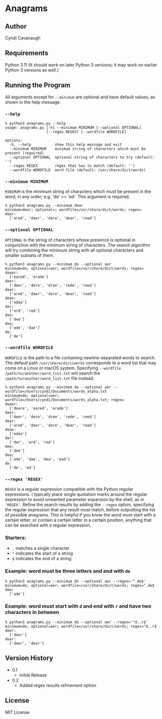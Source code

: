 # Anagrams

## Author

Cyndi Cavanaugh

## Requirements

Python 3.11 (It should work on later Python 3 versions; it may work on earlier Python 3 versions as well.)

## Running the Program

All arguments except for `--minimum` are optional and have default values, as shown in the help message.

### `--help`

```
% python3 anagrams.py --help
usage: anagrams.py [-h] --minimum MINIMUM [--optional OPTIONAL]
                   [--regex REGEX] [--wordfile WORDFILE]

options:
  -h, --help           show this help message and exit
  --minimum MINIMUM    minimum string of characters which must be present (required)
  --optional OPTIONAL  optional string of characters to try (default: '')
  --regex REGEX        regex that has to match (default: '')
  --wordfile WORDFILE  word file (default: /usr/share/dict/words)
```

### `--minimum MINIMUM`

`MINIMUM` is the minimum string of characters which must be present in the word, in any order; e.g. 'de' == 'ed'. This argument is required.

```
% python3 anagrams.py --minimum dear
minimum=dear; optional=; wordfile=/usr/share/dict/words; regex=
dear:
  ['ared', 'daer', 'dare', 'dear', 'read']
```

### `--optional OPTIONAL`

`OPTIONAL` is the string of characters whose presence is optional in conjunction with the minimum string of characters. The search algorithm will try combining the minimum string with all optional characters and smaller subsets of them.

```
% python3 anagrams.py --minimum de --optional aer
minimum=de; optional=aer; wordfile=/usr/share/dict/words; regex=
deaer:
  ['eared', 'erade']
deer:
  ['deer', 'dere', 'dree', 'rede', 'reed']
dear:
  ['ared', 'daer', 'dare', 'dear', 'read']
deae:
  ['edea']
der:
  ['erd', 'red']
dee:
  ['dee']
dea:
  ['ade', 'dae']
de:
  ['de']
```

### `--wordfile WORDFILE`

`WORDFILE` is the path to a file containing newline-separated words to search. The default path `/usr/share/dict/words` corresponds to a word list that may come on a Linux or macOS system. Specifying `--wordfile /path/to/another/word_list.txt` will search the `/path/to/another/word_list.txt` file instead. 

```
% python3 anagrams.py --minimum de --optional aer --wordfile=/Users/cyndi/Documents/words_alpha.txt
minimum=de; optional=aer; wordfile=/Users/cyndi/Documents/words_alpha.txt; regex=
deaer:
  ['deare', 'eared', 'erade']
deer:
  ['deer', 'dere', 'dree', 'rede', 'reed']
dear:
  ['ared', 'daer', 'dare', 'dear', 'read']
deae:
  ['edea']
der:
  ['der', 'erd', 'red']
dee:
  ['dee']
dea:
  ['ade', 'dae', 'dea', 'ead']
de:
  ['de', 'ed']
```

### `--regex 'REGEX'`

`REGEX` is a regular expression compatible with the Python regular expressions. I typically place single quotation marks around the regular expression to avoid unwanted parameter expansion by the shell, as in `'REGEX'`. Refine the search results by adding the `--regex` option, specifying the regular expression that any result must match, before outputting the list of possible anagrams. This is helpful if you know the word must start with a certain letter, or contain a certain letter in a certain position, anything that can be searched with a regular expression.

### Starters:

* `.` matches a single character
* `^` indicates the start of a string
* `$` indicates the end of a string

### Example: word must be three letters and end with `de`

```
% python3 anagrams.py --minimum de --optional aer --regex='^.de$'                                 
minimum=de; optional=aer; wordfile=/usr/share/dict/words; regex=^.de$
dea:
  ['ade']
```

### Example: word must start with `d` and end with `r` and have two characters in between

```
% python3 anagrams.py --minimum de --optional aer --regex='^d..r$'
minimum=de; optional=aer; wordfile=/usr/share/dict/words; regex=^d..r$
deer:
  ['deer']
dear:
  ['daer', 'dear']
```

## Version History

* 0.1
    * Initial Release
* 0.2
    * Added regex results refinement option

## License

MIT License

